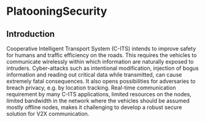 # PlatooningSecurity

## Introduction
Cooperative Intelligent Transport System (C-ITS) intends to improve safety for humans and traffic efficiency on the roads. This requires the vehicles to communicate wirelessly within which information are naturally exposed to intruders. Cyber-attacks such as intentional modification, injection of bogus information and reading out critical data while transmitted, can cause extremely fatal consequences. It also opens possibilities for adversaries to breach privacy, e.g. by location tracking. Real-time communication requirement by many C-ITS applications, limited resources on the nodes, limited bandwidth in the network where the vehicles should be assumed mostly offline nodes, makes it challenging to develop a robust secure solution for V2X communication.
